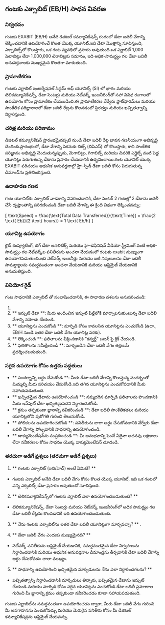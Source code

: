 ## గంటకు ఎక్సాబిట్ (EB/H) సాధన వివరణ

### నిర్వచనం
గంటకు EXABIT (EB/H) అనేది డిజిటల్ కమ్యూనికేషన్స్ రంగంలో డేటా బదిలీ వేగాన్ని లెక్కించడానికి ఉపయోగించే కొలత యొక్క యూనిట్.ఇది డేటా మొత్తాన్ని సూచిస్తుంది, ఎక్సాబిట్స్‌లో కొలుస్తారు, ఒక గంట వ్యవధిలో ప్రసారం అవుతుంది.ఒక ఎగ్జాబిట్ 1,000 పెటాబిట్లు లేదా 1,000,000 టెరాబిట్లకు సమానం, ఇది అధిక-సామర్థ్యం గల డేటా బదిలీ అనువర్తనాలకు ముఖ్యమైన కొలతగా మారుతుంది.

### ప్రామాణీకరణ
గంటకు ఎగ్జాబిట్ ఇంటర్నేషనల్ సిస్టమ్ ఆఫ్ యూనిట్స్ (SI) లో భాగం మరియు టెలికమ్యూనికేషన్స్, డేటా సెంటర్లు మరియు నెట్‌వర్క్ ఇంజనీరింగ్‌తో సహా వివిధ రంగాలలో ఉపయోగం కోసం ప్రామాణికం చేయబడింది.ఈ ప్రామాణీకరణ వేర్వేరు ప్లాట్‌ఫారమ్‌లు మరియు సాంకేతిక పరిజ్ఞానాలలో డేటా బదిలీ రేట్లను కొలవడంలో స్థిరత్వం మరియు ఖచ్చితత్వాన్ని నిర్ధారిస్తుంది.

### చరిత్ర మరియు పరిణామం
డిజిటల్ కమ్యూనికేషన్ ప్రారంభమైనప్పటి నుండి డేటా బదిలీ రేట్ల భావన గణనీయంగా అభివృద్ధి చెందింది.ప్రారంభంలో, డేటా వేగాన్ని సెకనుకు బిట్స్ (బిపిఎస్) లో కొలుస్తారు, కాని సాంకేతిక పరిజ్ఞానం అభివృద్ధి చెందుతున్నప్పుడు, మెగాబిట్లు, గిగాబిట్స్ మరియు చివరికి ఎగ్జైట్స్ వంటి పెద్ద యూనిట్లు పెరుగుతున్న డేటాను ప్రసారం చేయడానికి ఉద్భవించాయి.గంట యూనిట్ యొక్క EXABIT పరిచయం ఆధునిక అనువర్తనాల్లో హై-స్పీడ్ డేటా బదిలీ కోసం పెరుగుతున్న డిమాండ్‌ను ప్రతిబింబిస్తుంది.

### ఉదాహరణ గణన
గంట యూనిట్‌కు ఎక్సాబిట్ వాడకాన్ని వివరించడానికి, డేటా సెంటర్ 2 గంటల్లో 2 డేటాను బదిలీ చేసే దృష్టాంతాన్ని పరిగణించండి.డేటా బదిలీ వేగాన్ని ఈ క్రింది విధంగా లెక్కించవచ్చు:

\[ \text{Speed} = \frac{\text{Total Data Transferred}}{\text{Time}} = \frac{2 \text{ Eb}}{2 \text{ hours}} = 1 \text{ Eb/h} \]

### యూనిట్ల ఉపయోగం
క్లౌడ్ కంప్యూటింగ్, బిగ్ డేటా అనలిటిక్స్ మరియు హై-డెఫినిషన్ వీడియో స్ట్రీమింగ్ వంటి అధిక-సామర్థ్యం గల నెట్‌వర్క్‌ల పనితీరును అంచనా వేయడంలో గంటకు exabit ముఖ్యంగా ఉపయోగపడుతుంది.ఇది నెట్‌వర్క్ ఇంజనీర్లు మరియు ఐటి నిపుణులను డేటా బదిలీ సామర్థ్యాలను సమర్థవంతంగా అంచనా వేయడానికి మరియు ఆప్టిమైజ్ చేయడానికి అనుమతిస్తుంది.

### వినియోగ గైడ్
గంట సాధనానికి ఎక్సాబిట్ తో సంభాషించడానికి, ఈ సాధారణ దశలను అనుసరించండి:

1.
2. ** ఇన్పుట్ డేటా **: మీరు అందించిన ఇన్పుట్ ఫీల్డ్‌లోకి మార్చాలనుకుంటున్న డేటా బదిలీ వేగాన్ని నమోదు చేయండి.
3. ** యూనిట్లను ఎంచుకోండి **: మార్పిడి కోసం కావలసిన యూనిట్లను ఎంచుకోండి (ఉదా., EB/H నుండి ఇతర డేటా బదిలీ వేగం యూనిట్ల వరకు).
4. ** లెక్కించండి **: ఫలితాలను వీక్షించడానికి "కన్వర్ట్" బటన్ పై క్లిక్ చేయండి.
5. ** ఫలితాలను సమీక్షించండి **: మార్చబడిన డేటా బదిలీ వేగం తక్షణమే ప్రదర్శించబడుతుంది.

### సరైన ఉపయోగం కోసం ఉత్తమ పద్ధతులు
- ** సందర్భాన్ని అర్థం చేసుకోండి **: మీరు డేటా బదిలీ వేగాన్ని కొలుస్తున్న సందర్భంతో మిమ్మల్ని మీరు పరిచయం చేసుకోండి.ఇది తగిన యూనిట్లను ఎంచుకోవడానికి మీకు సహాయపడుతుంది.
- ** ఖచ్చితమైన డేటాను ఉపయోగించండి **: నమ్మదగిన మార్పిడి ఫలితాలను పొందడానికి మీరు ఇన్‌పుట్ డేటా ఖచ్చితమైనదని నిర్ధారించుకోండి.
- ** క్రమం తప్పకుండా జ్ఞానాన్ని నవీకరించండి **: డేటా బదిలీ సాంకేతికతలు మరియు యూనిట్లలోని పురోగతి గురించి తెలుసుకోండి.
- ** పోలికలను ఉపయోగించుకోండి **: పనితీరును బాగా అర్థం చేసుకోవడానికి వేర్వేరు డేటా బదిలీ వేగాన్ని పోల్చడానికి సాధనాన్ని ఉపయోగించండి.
- ** డాక్యుమెంటేషన్‌ను సంప్రదించండి **: మీ అనుభవాన్ని పెంచే ఏదైనా అదనపు లక్షణాలు లేదా నవీకరణల కోసం సాధనం యొక్క డాక్యుమెంటేషన్ చూడండి.

### తరచుగా అడిగే ప్రశ్నలు (తరచుగా అడిగే ప్రశ్నలు)

1. ** గంటకు ఎక్సాబిట్ (ఇబి/హెచ్) అంటే ఏమిటి? **
- గంటకు ఎక్సాబిట్ అనేది డేటా బదిలీ వేగం కోసం కొలత యొక్క యూనిట్, ఇది ఒక గంటలో ఎన్ని ఎక్సబిట్స్ డేటా ప్రసారం అవుతుందో సూచిస్తుంది.

2. ** టెలికమ్యూనికేషన్స్‌లో గంటకు ఎగ్జాబిట్ ఎలా ఉపయోగించబడుతుంది? **
- టెలికమ్యూనికేషన్స్, డేటా సెంటర్లు మరియు నెట్‌వర్క్ ఇంజనీరింగ్‌లో అధిక సామర్థ్యం గల డేటా బదిలీ రేట్లను కొలవడానికి ఇది ఉపయోగించబడుతుంది.

3. ** నేను గంటకు ఎక్సాబిట్‌ను ఇతర డేటా బదిలీ యూనిట్లుగా మార్చవచ్చా? **
.

4. ** డేటా బదిలీ వేగం ఎందుకు ముఖ్యమైనది? **
- నెట్‌వర్క్ పనితీరును ఆప్టిమైజ్ చేయడానికి, సమర్థవంతమైన డేటా నిర్వహణను నిర్ధారించడానికి మరియు ఆధునిక అనువర్తనాల డిమాండ్లను తీర్చడానికి డేటా బదిలీ వేగాన్ని అర్థం చేసుకోవడం చాలా ముఖ్యం.

5. ** సాధనాన్ని ఉపయోగించి ఖచ్చితమైన మార్పిడులను నేను ఎలా నిర్ధారించగలను? **
- ఖచ్చితత్వాన్ని నిర్ధారించడానికి మార్పిడులు తిన్నారు, ఖచ్చితమైన డేటాను ఇన్పుట్ చేయండి మరియు మార్పిడి కోసం సరైన యూనిట్లను ఎంచుకోండి.డేటా బదిలీ ప్రమాణాల గురించి మీ జ్ఞానాన్ని క్రమం తప్పకుండా నవీకరించడం కూడా సహాయపడుతుంది.

గంటకు ఎగ్జాబిట్‌ను సమర్థవంతంగా ఉపయోగించడం ద్వారా, మీరు డేటా బదిలీ వేగం గురించి మీ అవగాహనను పెంచుకోవచ్చు మరియు మెరుగైన పనితీరు కోసం మీ డిజిటల్ కమ్యూనికేషన్లను ఆప్టిమైజ్ చేయవచ్చు.
